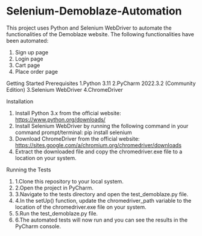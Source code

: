 # Selenium-Demoblaze-Automation
This project uses Python and Selenium WebDriver to automate the functionalities of the Demoblaze website. The following functionalities have been automated:
1.	Sign up page
2.	Login page
3.	Cart page
4.	Place order page
   
Getting Started
  Prerequisites
    1.Python 3.11
    2.PyCharm 2022.3.2 (Community Edition)
    3.Selenium WebDriver
    4.ChromeDriver
  
Installation
1.	Install Python 3.x from the official website: https://www.python.org/downloads/
2.	Install Selenium WebDriver by running the following command in your command prompt/terminal:
    pip install selenium
3.	Download ChromeDriver from the official website: https://sites.google.com/a/chromium.org/chromedriver/downloads
4.	Extract the downloaded file and copy the chromedriver.exe file to a location on your system.

Running the Tests
1.	1.Clone this repository to your local system.
2.	2.Open the project in PyCharm.
3.	3.Navigate to the tests directory and open the test_demoblaze.py file.
4.	4.In the setUp() function, update the chromedriver_path variable to the location of the chromedriver.exe file on your system.
5.	5.Run the test_demoblaze.py file.
6.	6.The automated tests will now run and you can see the results in the PyCharm console.
